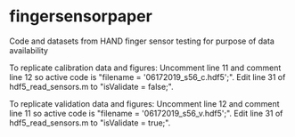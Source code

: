 # fingersensorpaper
Code and datasets from HAND finger sensor testing for purpose of data availability

To replicate calibration data and figures:
Uncomment line 11 and comment line 12 so active code is "filename = '06172019_s56_c.hdf5';".
Edit line 31 of hdf5_read_sensors.m to "isValidate = false;".

To replicate validation data and figures:
Uncomment line 12 and comment line 11 so active code is "filename = '06172019_s56_v.hdf5';".
Edit line 31 of hdf5_read_sensors.m to "isValidate = true;".
